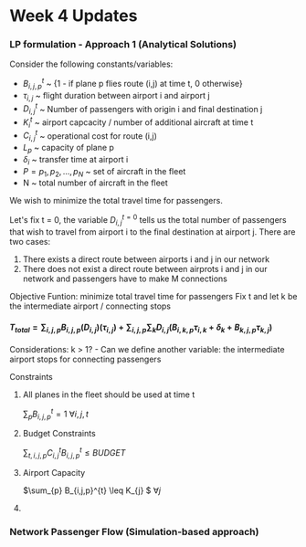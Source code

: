 # Week 4 Updates

### LP formulation - Approach 1 (Analytical Solutions)

Consider the following constants/variables:
- $B_{i,j,p}^{t}$ ~ {1 - if plane p flies route (i,j) at time t, 0 otherwise}
- $\tau_{i,j}$ ~ flight duration between airport i and airport j
- $D_{i,j}^{t}$ ~ Number of passengers with origin i and final destination j
- $K_{i}^{t}$ ~ airport capcacity / number of additional aircraft at time t
- $C_{i,j}^{t}$ ~ operational cost for route (i,j)
- $L_{p}$ ~ capacity of plane p
- $\delta_{i}$ ~ transfer time at airport i
- $P = {p_{1}, p_{2}, . . ., p_{N}}$ ~ set of aircraft in the fleet
- N ~ total number of aircraft in the fleet

We wish to minimize the total travel time for passengers.

Let's fix t = 0, the variable $D_{i,j}^{t=0}$ tells us the total number of passengers that wish to travel from airport i to the final destination at airport j.
There are two cases:
1. There exists a direct route between airports i and j in our network
2. There does not exist a direct route between airprots i and j in our network and passengers have to make M connections

Objective Funtion: minimize total travel time for passengers
Fix t and let k be the intermediate airport / connecting stops

#### $T_{total} = \sum_{i,j,p} B_{i,j,p} (D_{i,j}) (\tau_{i,j}) + \sum_{i,j,p} \sum_{k} D_{i,j} (B_{i,k,p} \tau_{i,k} + \delta_{k} + B_{k,j,p} \tau_{k,j})$

Considerations: k > 1?  - Can we define another variable: the intermediate airport stops for connecting passengers

Constraints
1. All planes in the fleet should be used at time t

   $\sum_{p} B_{i,j,p}^{t} = 1$   $\forall i,j,t$

2. Budget Constraints

   $\sum_{t,i,j,p} C_{i,j}^{t} B_{i,j,p}^{t} \leq BUDGET$

3. Airport Capacity

   $\sum_{p} B_{i,j,p}^{t} \leq K_{j} $  $\forall j$

4. 
   

### Network Passenger Flow (Simulation-based approach)

   

   
